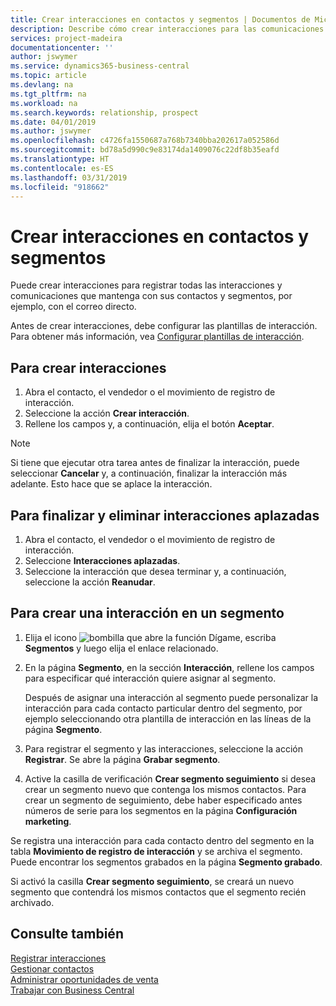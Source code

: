 ```yaml
---
title: Crear interacciones en contactos y segmentos | Documentos de Microsoft
description: Describe cómo crear interacciones para las comunicaciones que mantenga con sus contactos y segmentos en Business Central, por ejemplo, con el correo directo.
services: project-madeira
documentationcenter: ''
author: jswymer
ms.service: dynamics365-business-central
ms.topic: article
ms.devlang: na
ms.tgt_pltfrm: na
ms.workload: na
ms.search.keywords: relationship, prospect
ms.date: 04/01/2019
ms.author: jswymer
ms.openlocfilehash: c4726fa1550687a768b7340bba202617a052586d
ms.sourcegitcommit: bd78a5d990c9e83174da1409076c22df8b35eafd
ms.translationtype: HT
ms.contentlocale: es-ES
ms.lasthandoff: 03/31/2019
ms.locfileid: "918662"
---
```

# <a name="create-interactions-on-contacts-and-segments"></a>Crear interacciones en contactos y segmentos
Puede crear interacciones para registrar todas las interacciones y comunicaciones que mantenga con sus contactos y segmentos, por ejemplo, con el correo directo.

Antes de crear interacciones, debe configurar las plantillas de interacción. Para obtener más información, vea [Configurar plantillas de interacción](marketing-interactions.md).

## <a name="to-create-an-interaction"></a>Para crear interacciones
1. Abra el contacto, el vendedor o el movimiento de registro de interacción.
2. Seleccione la acción **Crear interacción**.
3. Rellene los campos y, a continuación, elija el botón **Aceptar**.

> [!NOTE]  
>   Si tiene que ejecutar otra tarea antes de finalizar la interacción, puede seleccionar **Cancelar** y, a continuación, finalizar la interacción más adelante. Esto hace que se aplace la interacción.

## <a name="to-finish-and-delete-postponed-interactions"></a>Para finalizar y eliminar interacciones aplazadas
1. Abra el contacto, el vendedor o el movimiento de registro de interacción.
2. Seleccione **Interacciones aplazadas**.
3. Seleccione la interacción que desea terminar y, a continuación, seleccione la acción **Reanudar**.

## <a name="to-create-an-interaction-on-a-segment"></a>Para crear una interacción en un segmento
1. Elija el icono ![bombilla que abre la función Dígame](media/ui-search/search_small.png "Dígame que desea hacer"), escriba **Segmentos** y luego elija el enlace relacionado.
2. En la página **Segmento**, en la sección **Interacción**, rellene los campos para especificar qué interacción quiere asignar al segmento.

    Después de asignar una interacción al segmento puede personalizar la interacción para cada contacto particular dentro del segmento, por ejemplo seleccionando otra plantilla de interacción en las líneas de la página **Segmento**.  
3. Para registrar el segmento y las interacciones, seleccione la acción **Registrar**. Se abre la página **Grabar segmento**.
4. Active la casilla de verificación **Crear segmento seguimiento** si desea crear un segmento nuevo que contenga los mismos contactos. Para crear un segmento de seguimiento, debe haber especificado antes números de serie para los segmentos en la página **Configuración marketing**.

Se registra una interacción para cada contacto dentro del segmento en la tabla **Movimiento de registro de interacción** y se archiva el segmento. Puede encontrar los segmentos grabados en la página **Segmento grabado**.

Si activó la casilla **Crear segmento seguimiento**, se creará un nuevo segmento que contendrá los mismos contactos que el segmento recién archivado.

## <a name="see-also"></a>Consulte también
[Registrar interacciones](marketing-interactions.md)  
[Gestionar contactos](marketing-contacts.md)  
[Administrar oportunidades de venta](marketing-manage-sales-opportunities.md)  
[Trabajar con Business Central](ui-work-product.md)
